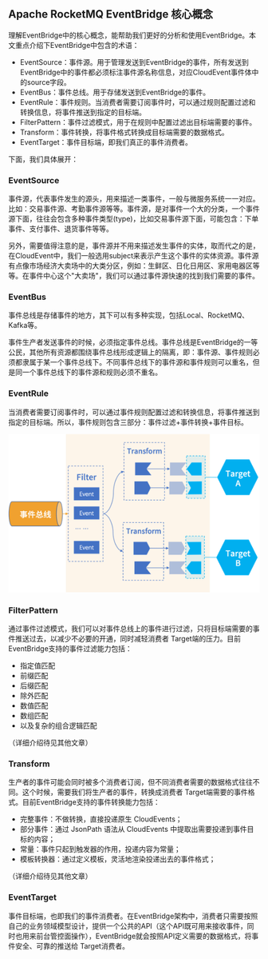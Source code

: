 ## Apache RocketMQ EventBridge 核心概念

理解EventBridge中的核心概念，能帮助我们更好的分析和使用EventBridge。本文重点介绍下EventBridge中包含的术语：

* EventSource：事件源。用于管理发送到EventBridge的事件，所有发送到EventBridge中的事件都必须标注事件源名称信息，对应CloudEvent事件体中的source字段。
* EventBus：事件总线。用于存储发送到EventBridge的事件。
* EventRule：事件规则。当消费者需要订阅事件时，可以通过规则配置过滤和转换信息，将事件推送到指定的目标端。
* FilterPattern：事件过滤模式，用于在规则中配置过滤出目标端需要的事件。
* Transform：事件转换，将事件格式转换成目标端需要的数据格式。
* EventTarget：事件目标端，即我们真正的事件消费者。

下面，我们具体展开：

### EventSource
事件源，代表事件发生的源头，用来描述一类事件，一般与微服务系统一一对应。比如：交易事件源、考勤事件源等等。事件源，是对事件一个大的分类，一个事件源下面，往往会包含多种事件类型(type)，比如交易事件源下面，可能包含：下单事件、支付事件、退货事件等等。

另外，需要值得注意的是，事件源并不用来描述发生事件的实体，取而代之的是，在CloudEvent中，我们一般选用subject来表示产生这个事件的实体资源。事件源有点像市场经济大卖场中的大类分区，例如：生鲜区、日化日用区、家用电器区等等。在事件中心这个"大卖场"，我们可以通过事件源快速的找到我们需要的事件。

### EventBus

事件总线是存储事件的地方，其下可以有多种实现，包括Local、RocketMQ、Kafka等。

事件生产者发送事件的时候，必须指定事件总线。事件总线是EventBridge的一等公民，其他所有资源都围绕事件总线形成逻辑上的隔离，即：事件源、事件规则必须都隶属于某一个事件总线下。不同事件总线下的事件源和事件规则可以重名，但是同一个事件总线下的事件源和规则必须不重名。

### EventRule

当消费者需要订阅事件时，可以通过事件规则配置过滤和转换信息，将事件推送到指定的目标端。所以，事件规则包含三部分：事件过滤+事件转换+事件目标。

![img_1.png](../picture/07eventbridge/EventRule.png)

### FilterPattern
通过事件过滤模式，我们可以对事件总线上的事件进行过滤，只将目标端需要的事件推送过去，以减少不必要的开通，同时减轻消费者
Target端的压力。目前EventBridge支持的事件过滤能力包括：
* 指定值匹配
* 前缀匹配
* 后缀匹配
* 除外匹配
* 数值匹配
* 数组匹配
* 以及复杂的组合逻辑匹配

（详细介绍待见其他文章）

### Transform
生产者的事件可能会同时被多个消费者订阅，但不同消费者需要的数据格式往往不同。这个时候，需要我们将生产者的事件，转换成消费者
Target端需要的事件格式。目前EventBridge支持的事件转换能力包括：
* 完整事件：不做转换，直接投递原生 CloudEvents；
* 部分事件：通过 JsonPath 语法从 CloudEvents 中提取出需要投递到事件目标的内容；
* 常量：事件只起到触发器的作用，投递内容为常量；
* 模板转换器：通过定义模板，灵活地渲染投递出去的事件格式；

（详细介绍待见其他文章）

### EventTarget

事件目标端，也即我们的事件消费者。在EventBridge架构中，消费者只需要按照自己的业务领域模型设计，提供一个公共的API（这个API既可用来接收事件，同时也用来前台管控面操作），EventBridge就会按照API定义需要的数据格式，将事件安全、可靠的推送给
Target消费者。
